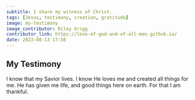 ```yaml
---
subtitle: I share my witness of Christ.
tags: [Jesus, testimony, creation, gratitude]
image: my-testimony
image_contributor: Riley Grigg
contributor_link: https://love-of-god-and-of-all-men.github.io/
date: 2023-08-13 17:58
---
```


## My Testimony
I know that my Savior lives. I know He loves me and created all things for me. He has given me life, and good things here on earth. For that I am thankful.
